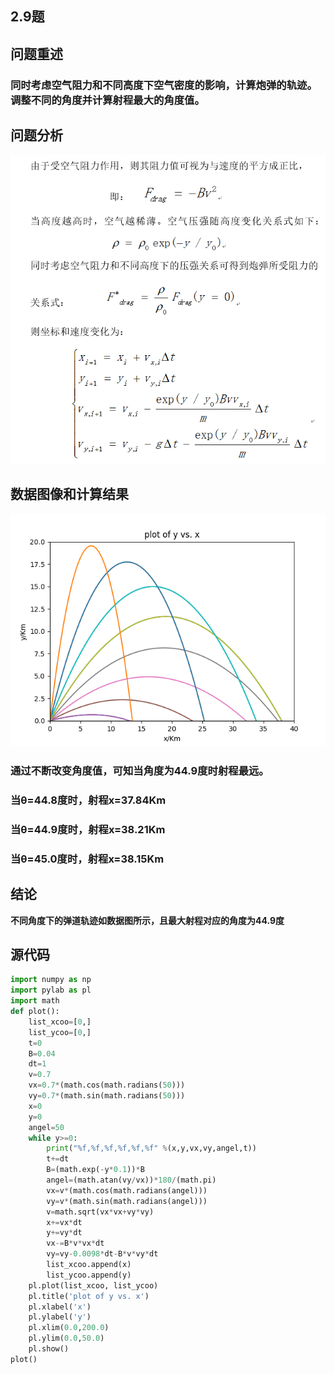 ## 2.9题

## 问题重述
  
### **同时考虑空气阻力和不同高度下空气密度的影响，计算炮弹的轨迹。调整不同的角度并计算射程最大的角度值。**

## 问题分析

![fenxi](https://github.com/paaaaaan/Computational_physics_2015301500280/blob/4.0/exercise04.png)
 
## 数据图像和计算结果

![figure](https://github.com/paaaaaan/Computational_physics_2015301500280/blob/4.0/Figure_1.png)

### **通过不断改变角度值，可知当角度为44.9度时射程最远。**
### **当θ=44.8度时，射程x=37.84Km**
### **当θ=44.9度时，射程x=38.21Km**
### **当θ=45.0度时，射程x=38.15Km**

## 结论
 **不同角度下的弹道轨迹如数据图所示，且最大射程对应的角度为44.9度**

## 源代码
```python
import numpy as np
import pylab as pl
import math
def plot():
    list_xcoo=[0,]
    list_ycoo=[0,]
    t=0
    B=0.04
    dt=1
    v=0.7
    vx=0.7*(math.cos(math.radians(50)))
    vy=0.7*(math.sin(math.radians(50)))
    x=0
    y=0
    angel=50
    while y>=0:
        print("%f,%f,%f,%f,%f,%f" %(x,y,vx,vy,angel,t))
        t+=dt
        B=(math.exp(-y*0.1))*B
        angel=(math.atan(vy/vx))*180/(math.pi)
        vx=v*(math.cos(math.radians(angel)))
        vy=v*(math.sin(math.radians(angel)))
        v=math.sqrt(vx*vx+vy*vy)
        x+=vx*dt
        y+=vy*dt
        vx-=B*v*vx*dt
        vy=vy-0.0098*dt-B*v*vy*dt
        list_xcoo.append(x)
        list_ycoo.append(y)
    pl.plot(list_xcoo, list_ycoo)
    pl.title('plot of y vs. x')
    pl.xlabel('x')
    pl.ylabel('y')
    pl.xlim(0.0,200.0)
    pl.ylim(0.0,50.0)
    pl.show()
plot()
```
